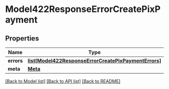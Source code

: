 # Model422ResponseErrorCreatePixPayment

## Properties
Name | Type | Description | Notes
------------ | ------------- | ------------- | -------------
**errors** | [**list[Model422ResponseErrorCreatePixPaymentErrors]**](Model422ResponseErrorCreatePixPaymentErrors.md) |  | 
**meta** | [**Meta**](Meta.md) |  | [optional] 

[[Back to Model list]](../README.md#documentation-for-models) [[Back to API list]](../README.md#documentation-for-api-endpoints) [[Back to README]](../README.md)

